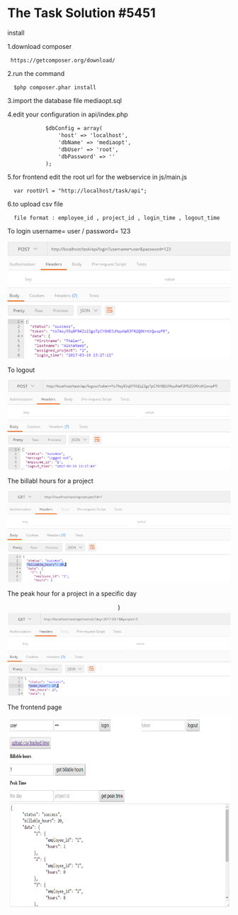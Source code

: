 # The Task Solution #5451
install

1.download composer

     https://getcomposer.org/download/
2.run the command

      $php composer.phar install

3.import the database file mediaopt.sql

4.edit your configuration in api/index.php

                $dbConfig = array(
                    'host' => 'localhost',
                    'dbName' => 'mediaopt',
                    'dbUser' => 'root',
                    'dbPassword' => ''
                );
                
5.for frontend edit the root url for the webservice in js/main.js

      var rootUrl = "http://localhost/task/api";

6.to upload csv file

      file format : employee_id , project_id , login_time , logout_time

To login username= user / password= 123
<br />
<p align="center">
  <img src="https://raw.githubusercontent.com/ThaierAlkhateeb/task/master/description_pic/login.png"/>
  </p>
  
To logout<br />
<p align="center">
  <img src="https://raw.githubusercontent.com/ThaierAlkhateeb/task/master/description_pic/logout.PNG" />
  </p>
  
The billabl hours for a project<br />

<p align="center">
  <img src="https://raw.githubusercontent.com/ThaierAlkhateeb/task/master/description_pic/billable_hours.PNG" />
</p>

The peak hour for a project in a specific day<br />

<p align="center">)
  <img src="https://raw.githubusercontent.com/ThaierAlkhateeb/task/master/description_pic/peak_hour.PNG"/>
</p>

The frontend page<br />
<p align="center">
  <img src="https://raw.githubusercontent.com/ThaierAlkhateeb/task/master/description_pic/frontend.PNG" width="650" height="433"/>
</p>
